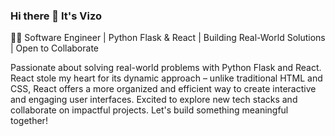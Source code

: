 ### Hi there 👋 It's Vizo

👨‍💻 Software Engineer | Python Flask & React | Building Real-World Solutions | Open to Collaborate

<!--START_SECTION:waka-->
<!--END_SECTION:waka-->


Passionate about solving real-world problems with Python Flask and React. React stole my heart for its dynamic approach – unlike traditional HTML and CSS, React offers a more organized and efficient way to create interactive and engaging user interfaces. Excited to explore new tech stacks and collaborate on impactful projects. Let's build something meaningful together!

